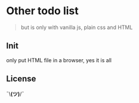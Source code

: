 # Other todo list

> but is only with vanilla js, plain css and HTML

## Init

only put HTML file in a browser, yes it is all

## License
¯\\__(ツ)__/¯